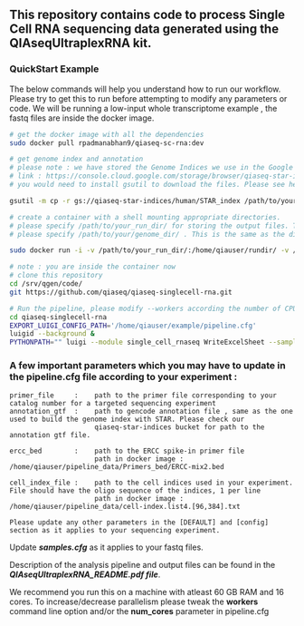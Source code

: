 ## This repository contains code to process Single Cell RNA sequencing data generated using the QIAseqUltraplexRNA kit. 

### QuickStart Example

The below commands will help you understand how to run our workflow. Please try to get this to run before attempting to modify any parameters or code. We will be running a low-input whole transcriptome example , the fastq files are inside the docker image.
```bash
# get the docker image with all the dependencies
sudo docker pull rpadmanabhan9/qiaseq-sc-rna:dev

# get genome index and annotation
# please note : we have stored the Genome Indices we use in the Google Cloud Bucket : qiaseq-star-indices
# link : https://console.cloud.google.com/storage/browser/qiaseq-star-indices
# you would need to install gsutil to download the files. Please see here for further details : https://cloud.google.com/storage/docs/gsutil_install#deb

gsutil -m cp -r gs://qiaseq-star-indices/human/STAR_index /path/to/your/genome_dir/

# create a container with a shell mounting appropriate directories.
# please specify /path/to/your_run_dir/ for storing the output files. This folder must be created by you.
# please specify /path/to/your/genome_dir/ . This is the same as the directory you downloaded the Genome index to

sudo docker run -i -v /path/to/your_run_dir/:/home/qiauser/rundir/ -v /path/to/your/genome_dir/:/home/qiauser/pipeline_data/STAR_index/ rpadmanabhan9/qiaseq-sc-rna:dev bash

# note : you are inside the container now
# clone this repository
cd /srv/qgen/code/
git https://github.com/qiaseq/qiaseq-singlecell-rna.git

# Run the pipeline, please modify --workers according the number of CPUs on your system. 
cd qiaseq-singlecell-rna
EXPORT_LUIGI_CONFIG_PATH='/home/qiauser/example/pipeline.cfg'
luigid --background &
PYTHONPATH="" luigi --module single_cell_rnaseq WriteExcelSheet --samples-cfg /home/qiauser/example/samples.cfg --workers 22
```

### A few important parameters which you may have to update in the pipeline.cfg file according to your experiment :
```
primer_file     :    path to the primer file corresponding to your catalog number for a targeted sequencing experiment
annotation_gtf  :    path to gencode annotation file , same as the one used to build the genome index with STAR. Please check our
                     qiaseq-star-indices bucket for path to the annotation gtf file. 

ercc_bed        :    path to the ERCC spike-in primer file 
                     path in docker image : /home/qiauser/pipeline_data/Primers_bed/ERCC-mix2.bed          

cell_index_file :    path to the cell indices used in your experiment. File should have the oligo sequence of the indices, 1 per line
                     path in docker image : /home/qiauser/pipeline_data/cell-index.list4.[96,384].txt

Please update any other parameters in the [DEFAULT] and [config] section as it applies to your sequencing experiment.

```
Update ***samples.cfg*** as it applies to your fastq files. 

Description of the analysis pipeline and output files can be found in the ***QIAseqUltraplexRNA_README.pdf file***.

We recommend you run this on a machine with atleast  60 GB RAM and 16 cores. To increase/decrease parallelism please tweak the **workers** command line option and/or the **num_cores** parameter in pipeline.cfg

